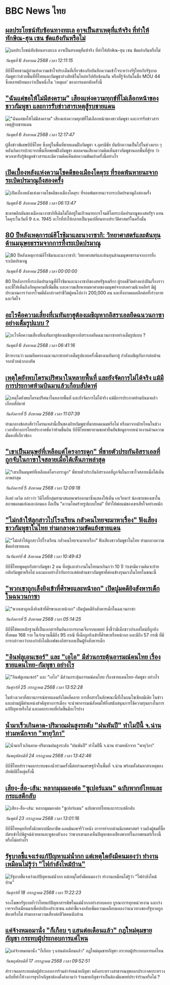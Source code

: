 # BBC News ไทย## [ผลประโยชน์ทับซ้อนทางทะเล อาจเป็นสาเหตุที่แท้จริง ที่ทำให้ทักษิณ-ฮุน เซน ขัดแย้งกันหรือไม่](https://www.bbc.com/thai/articles/cdrkggkl4gko?at_medium=RSS&at_campaign=rss?at_campaign=githubrss)![ผลประโยชน์ทับซ้อนทางทะเล อาจเป็นสาเหตุที่แท้จริง ที่ทำให้ทักษิณ-ฮุน เซน ขัดแย้งกันหรือไม่](https://ichef.bbci.co.uk/ace/ws/240/cpsprodpb/568f/live/cebc4b30-72bc-11f0-af20-030418be2ca5.jpg)_วันพุธที่ 6 สิงหาคม 2568 เวลา 12:11:15_บีบีซีไทยชวนผู้อ่านทำความเข้าใจประเด็นที่เกี่ยวข้องกับบันทึกความเข้าใจระหว่างรัฐไทยกับรัฐบาลกัมพูชาว่าด้วยพื้นที่ที่ไทยและกัมพูชาอ้างสิทธิในไหล่ทวีปทับซ้อนกัน หรือที่รู้จักกันในชื่อ MOU 44 ซึ่งหลายฝ่ายมองว่าเป็นหนึ่งใน 'เหตุผล' ของการแตกหักครั้งนี้## ["ฉันแค่ขอให้ไม่มีสงคราม" เสียงแห่งความทุกข์ที่ไม่เลือกหน้าของชาวกัมพูชา และการรับข่าวสารเหตุสู้รบชายแดน](https://www.bbc.com/thai/articles/cqxg4wezvn8o?at_medium=RSS&at_campaign=rss?at_campaign=githubrss)!["ฉันแค่ขอให้ไม่มีสงคราม" เสียงแห่งความทุกข์ที่ไม่เลือกหน้าของชาวกัมพูชา และการรับข่าวสารเหตุสู้รบชายแดน](https://ichef.bbci.co.uk/ace/ws/240/cpsprodpb/a290/live/459cc6f0-71e4-11f0-8dbd-f3d32ebd3327.jpg)_วันพุธที่ 6 สิงหาคม 2568 เวลา 12:17:47_ผู้สื่อข่าวพิเศษบีบีซีไทย ซึ่งอยู่ในพื้นที่ชายแดนฝั่งกัมพูชา จ.อุดรมีชัย บันทึกความเป็นไปในช่วงแรก ๆ หลังเกิดการปะทะจากพื้นที่อพยพฝั่งกัมพูชา ตลอดจนเสียงความคิดเห็นชาวกัมพูชานอกพื้นที่สู้รบ ว่าพวกเขารับรู้ข้อมูลข่าวสารและมีความคิดเห็นต่อความขัดแย้งครั้งนี้อย่างไร## [เปิดเบื้องหลังแห่งความโชคดีของเมืองโคคุระ ที่รอดพ้นหายนะจากระเบิดปรมาณูถึงสองครั้ง](https://www.bbc.com/thai/articles/cn02wgdjxy8o?at_medium=RSS&at_campaign=rss?at_campaign=githubrss)![เปิดเบื้องหลังแห่งความโชคดีของเมืองโคคุระ ที่รอดพ้นหายนะจากระเบิดปรมาณูถึงสองครั้ง](https://ichef.bbci.co.uk/ace/ws/240/cpsprodpb/9fba/live/ee160650-71dc-11f0-8031-e9463d641cfd.jpg)_วันพุธที่ 6 สิงหาคม 2568 เวลา 06:13:47_ชะตาพลิกผันของเมืองนางาซากิที่เดิมไม่ได้อยู่ในเป้าหมายการโจมตีโดยระเบิดปรมาณูของสหรัฐฯ แทนโคคุระในวันที่ 9 ส.ค. 1945 อะไรที่ทำให้กลายเป็นจุดเปลี่ยนทางประวัติศาสตร์ในครั้งนั้น## [80 ปีหลังเหตุการณ์ฮิโรชิมาและนางาซากิ: วิทยาศาสตร์และต้นทุนด้านมนุษยธรรมจากการทิ้งระเบิดปรมาณู](https://www.bbc.com/thai/resources/idt-897d70df-056b-413c-ac44-cdacae33bc8c?at_medium=RSS&at_campaign=rss?at_campaign=githubrss)![80 ปีหลังเหตุการณ์ฮิโรชิมาและนางาซากิ: วิทยาศาสตร์และต้นทุนด้านมนุษยธรรมจากการทิ้งระเบิดปรมาณู](https://ichef.bbci.co.uk/ace/standard/240/cpsprodpb/3de7/live/f5cab670-726d-11f0-af20-030418be2ca5.png)_วันพุธที่ 6 สิงหาคม 2568 เวลา 00:00:00_80 ปีหลังการทิ้งระเบิดปรมาณูที่ฮิโรชิมาและนางาซากิของสหรัฐอเมริกา ผู้รอดชีวิตต่างแบ่งปันเรื่องราวและชี้ให้เห็นถึงภัยคุกคามที่เพิ่มขึ้น และความเสียหายมหาศาลของมนุษย์จากสงครามนิวเคลียร์ มีผู้ประมาณการว่าการโจมตีดังกล่าวคร่าชีวิตผู้คนไปกว่า 200,000 คน และทิ้งบาดแผลลึกต่อทั้งร่างกายและจิตใจ## [อะไรคือความเสี่ยงที่เนทันยาฮูต้องเผชิญหากอิสราเอลยึดฉนวนกาซาอย่างเต็มรูปแบบ ?](https://www.bbc.com/thai/articles/cgjylnw8500o?at_medium=RSS&at_campaign=rss?at_campaign=githubrss)![อะไรคือความเสี่ยงที่เนทันยาฮูต้องเผชิญหากอิสราเอลยึดฉนวนกาซาอย่างเต็มรูปแบบ ?](https://ichef.bbci.co.uk/ace/ws/240/cpsprodpb/2025/live/5a73d3d0-71f2-11f0-a178-03cc5fabe4bc.jpg)_วันพุธที่ 6 สิงหาคม 2568 เวลา 06:41:16_มีรายงานว่า แผนยึดครองฉนวนกาซาอย่างเต็มรูปแบบครั้งนี้ของเนทันยาฮู กำลังเผชิญกับการต่อต้านจากหัวหน้ากองทัพ## [เหตุใดยังพบโดรนปริศนาในหลายพื้นที่ และยังจัดการไม่ได้จริง แม้มีการประกาศห้ามบินมาแล้วเกือบสัปดาห์ ](https://www.bbc.com/thai/articles/cy0qyggevg8o?at_medium=RSS&at_campaign=rss?at_campaign=githubrss)![เหตุใดยังพบโดรนปริศนาในหลายพื้นที่ และยังจัดการไม่ได้จริง แม้มีการประกาศห้ามบินมาแล้วเกือบสัปดาห์ ](https://ichef.bbci.co.uk/ace/ws/240/cpsprodpb/1556/live/ca95a9d0-71e9-11f0-a1e8-610c1441d003.jpg)_วันอังคารที่ 5 สิงหาคม 2568 เวลา 11:07:39_ท่ามกลางข้อสงสัยว่าโดรนเหล่านี้เป็นของฝ่ายกัมพูชาที่มาสอดแนมหรือไม่ หรือมาจากฝ่ายไหนในช่วงเวลาที่ทางการไทยประกาศชัดว่าห้ามขึ้นบิน บีบีซีไทยพยายามขอคำยืนยันข้อมูลจากหน่วยงานด้านความมั่นคงที่เกี่ยวข้อง## ["เขาเป็นมนุษย์ที่เหลือแต่โครงกระดูก" พี่ชายตัวประกันอิสราเอลที่ถูกจับในกาซาใจสลายเมื่อได้เห็นภาพล่าสุด](https://www.bbc.com/thai/articles/cyvnq721e58o?at_medium=RSS&at_campaign=rss?at_campaign=githubrss)!["เขาเป็นมนุษย์ที่เหลือแต่โครงกระดูก" พี่ชายตัวประกันอิสราเอลที่ถูกจับในกาซาใจสลายเมื่อได้เห็นภาพล่าสุด](https://ichef.bbci.co.uk/ace/ws/240/cpsprodpb/40f2/live/10b5a0c0-71c5-11f0-89ea-4d6f9851f623.jpg)_วันอังคารที่ 5 สิงหาคม 2568 เวลา 12:09:18_อิเลย์ เดวิด กล่าวว่า วิดีโอที่กลุ่มฮามาสเผยแพร่ออกมาซึ่งแสดงให้เห็น เอเวียตาร์ น้องชายของเขาในสภาพผอมแห้งและอ่อนแอ ถือเป็น "ความโหดร้ายรูปแบบใหม่" ที่ทำให้พ่อแม่ของเขาเสียใจอย่างหนัก## ["ไม่กล้าให้ลูกสาวไปโรงเรียน กลัวคนไทยจะมาหาเรื่อง" ฟังเสียงชาวกัมพูชาในไทย ท่ามกลางความขัดแย้งชายแดน](https://www.bbc.com/thai/articles/c0ql09z8zkvo?at_medium=RSS&at_campaign=rss?at_campaign=githubrss)!["ไม่กล้าให้ลูกสาวไปโรงเรียน กลัวคนไทยจะมาหาเรื่อง" ฟังเสียงชาวกัมพูชาในไทย ท่ามกลางความขัดแย้งชายแดน](https://ichef.bbci.co.uk/ace/ws/240/cpsprodpb/2f9d/live/de5e9ec0-6e99-11f0-af20-030418be2ca5.jpg)_วันจันทร์ที่ 4 สิงหาคม 2568 เวลา 10:49:43_บีบีซีไทยพูดคุยกับชาวกัมพูชา 2 คน ที่อยู่และทำงานในไทยมาเกินกว่า 10 ปี ว่าเขามีความคิดจะย้ายกลับกัมพูชาหรือไม่ และมองอย่างไรกับกระแสต่อต้านชาวกัมพูชาที่ค่อนข้างรุนแรงในไทยในขณะนี้## ["พวกเขาถูกเล็งยิงเข้าที่ศีรษะและหน้าอก" เปิดปูมคดียิงสังหารเด็กในฉนวนกาซา ](https://www.bbc.com/thai/articles/clyj8y7e5k9o?at_medium=RSS&at_campaign=rss?at_campaign=githubrss)!["พวกเขาถูกเล็งยิงเข้าที่ศีรษะและหน้าอก" เปิดปูมคดียิงสังหารเด็กในฉนวนกาซา ](https://ichef.bbci.co.uk/ace/ws/240/cpsprodpb/fbd3/live/2f7b8830-6d33-11f0-af20-030418be2ca5.jpg)_วันอังคารที่ 5 สิงหาคม 2568 เวลา 05:14:25_บีบีซีได้พบหลักฐานที่เป็นเอกสารยืนยันอาการบาดเจ็บจากแพทย์ ซึ่งชี้ว่ามีเด็กชาวปาเลสไตน์ที่ถูกยิงทั้งหมด 168 ราย ในจำนวนนี้มีถึง 95 กรณี ที่เด็กถูกยิงเข้าที่ศีรษะหรือหน้าอก และมีถึง 57 กรณี ที่มีการกล่าวหาว่ากองกำลังไอดีเอฟของอิสราเอลเป็นผู้ยิงสังหารเด็ก## ["อินฟลูเอนเซอร์" และ "เอไอ" มีส่วนกระตุ้นอารมณ์คนไทย เรื่องชายแดนไทย-กัมพูชา อย่างไร](https://www.bbc.com/thai/articles/cj0m0d7gm88o?at_medium=RSS&at_campaign=rss?at_campaign=githubrss)!["อินฟลูเอนเซอร์" และ "เอไอ" มีส่วนกระตุ้นอารมณ์คนไทย เรื่องชายแดนไทย-กัมพูชา อย่างไร](https://ichef.bbci.co.uk/ace/ws/240/cpsprodpb/f22e/live/76f14110-695e-11f0-89ea-4d6f9851f623.jpg)_วันศุกร์ที่ 25 กรกฎาคม 2568 เวลา 13:52:28_ในห้วงเวลาที่สถานการณ์ชายแดนยังไม่คลี่คลาย การสื่อสารในลักษณะนี้ทั้งในบนโซเชียลมีเดีย ในข่าว และผ่านผู้มีตำแหน่งสำคัญทางการเมือง จะนำพาอารมณ์สังคมให้ยิ่งสนับสนุนการใช้ความรุนแรงในการแก้ปัญหาหรือไม่ และผลกระทบที่เกิดขึ้นมีอะไรบ้าง## [น้ำมาเร็วเกินคาด-ปริมาณฝนสูงระดับ "ฝนพันปี" ทำไมปีนี้ จ.น่าน ท่วมหนักจาก "พายุวิภา"](https://www.bbc.com/thai/articles/c3ene8x44yno?at_medium=RSS&at_campaign=rss?at_campaign=githubrss)![น้ำมาเร็วเกินคาด-ปริมาณฝนสูงระดับ "ฝนพันปี" ทำไมปีนี้ จ.น่าน ท่วมหนักจาก "พายุวิภา"](https://ichef.bbci.co.uk/ace/ws/240/cpsprodpb/6acf/live/6eba5ce0-68b2-11f0-af20-030418be2ca5.jpg)_วันพฤหัสบดีที่ 24 กรกฎาคม 2568 เวลา 13:42:46_บีบีซีไทยสำรวจผลกระทบของน้ำท่วมครั้งนี้ต่อย่านเศรษฐกิจในพื้นที่ จ.น่าน พร้อมทั้งค้นหาสาเหตุของภัยพิบัติใหญ่ครั้งนี้## [เสียง-สื่อ-เส้น: หลากมุมมองต่อ "ซูเปอร์แมน" ฉบับพากย์ไทยและกระแสตีกลับ](https://www.bbc.com/thai/articles/cvgnj92pnlxo?at_medium=RSS&at_campaign=rss?at_campaign=githubrss)![เสียง-สื่อ-เส้น: หลากมุมมองต่อ "ซูเปอร์แมน" ฉบับพากย์ไทยและกระแสตีกลับ](https://ichef.bbci.co.uk/ace/ws/240/cpsprodpb/bb38/live/df77d270-663f-11f0-89ea-4d6f9851f623.jpg)_วันพุธที่ 23 กรกฎาคม 2568 เวลา 13:01:16_บีบีซีไทยคุยกับทั้งนักพากย์มืออาชีพ แอดมินเพจรีวิวหนัง อาจารย์จากด้านนิเทศศาสตร์ รวมถึงผู้ชมที่ซื้อบัตรเข้าไปพิสูจน์ด้วยตาและหูของตัวเอง ว่าพวกเขามองเห็นปัญหาของเสียงพากย์ในภาพยนตร์เรื่องนี้หรือไม่อย่างไร## [รัฐบาลชี้แจงเร่งแก้ปัญหาแม่น้ำกก แต่เหตุใดยังมีคนมองว่า ทำงานเหมือนไม่รู้ว่า "ไฟกำลังไหม้บ้าน"](https://www.bbc.com/thai/articles/cd6g9wp43w9o?at_medium=RSS&at_campaign=rss?at_campaign=githubrss)![รัฐบาลชี้แจงเร่งแก้ปัญหาแม่น้ำกก แต่เหตุใดยังมีคนมองว่า ทำงานเหมือนไม่รู้ว่า "ไฟกำลังไหม้บ้าน"](https://ichef.bbci.co.uk/ace/ws/240/cpsprodpb/f1f1/live/1b6aa550-63c0-11f0-af20-030418be2ca5.jpg)_วันศุกร์ที่ 18 กรกฎาคม 2568 เวลา 11:22:23_รองโฆษกรัฐบาลย้ำว่าไทยแก้ปัญหาสารพิษในแม่น้ำกกอย่างรอบคอบ บูรณาการทุกหน่วยงาน และเร่งเจรจากับเมียนมาเพื่อปกป้องประชาชน แต่คำชี้แจงกลับเพิ่มความเคลือบแคลงว่าแนวทางของรัฐบาลถูกต้องหรือไม่ ท่ามกลางความเสี่ยงต่อชีวิตคนนับล้าน## [แค่จ้างหมอมานั่ง "ก็เกือบ ๆ แสนต่อเดือนแล้ว" กฎใหม่คุมขายกัญชา กระทบผู้ประกอบการแค่ไหน](https://www.bbc.com/thai/articles/cy0w644x4ego?at_medium=RSS&at_campaign=rss?at_campaign=githubrss)![แค่จ้างหมอมานั่ง "ก็เกือบ ๆ แสนต่อเดือนแล้ว" กฎใหม่คุมขายกัญชา กระทบผู้ประกอบการแค่ไหน](https://ichef.bbci.co.uk/ace/ws/240/cpsprodpb/92fa/live/14fb3c50-62b4-11f0-83d2-4f671b8c1523.jpg)_วันพฤหัสบดีที่ 17 กรกฎาคม 2568 เวลา 09:52:51_สำรวจผลกระทบต่อผู้ประกอบการร้านค้าจำหน่ายกัญชา หลังกระทรวงสาธารณสุขออกประกาศกระทรวงฉบับที่ทำให้วงการธุรกิจกัญชาต้องตั้งคำถามว่า ร้านขายกัญชาจำเป็นต้องมีแพทย์ประจำร้านหรือไม่ ?